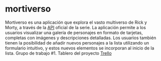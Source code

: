 # mortiverso
Mortiverso es una aplicación que explora el vasto multiverso de Rick y Morty, a través de la [API](https://rickandmortyapi.com/documentation) oficial de la serie.
La aplicación permite a los usuarios visualizar una galería de personajes en formato de tarjetas, completas con imágenes y descripciones detalladas. Los usuarios también tienen la posibilidad de añadir nuevos personajes a la lista utilizando un formulario intuitivo, y estos nuevos elementos se incorporan al inicio de la lista.
Grupo de trabajo #1. Tablero del proyecto [Trello](https://trello.com/b/EvvB9JRm/listado-y-modificación-de-productos)
